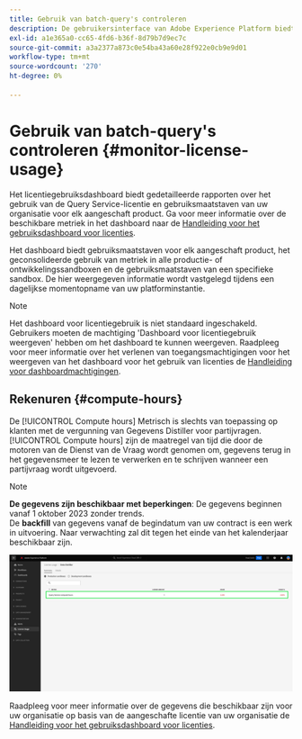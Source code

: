 ```yaml
---
title: Gebruik van batch-query's controleren
description: De gebruikersinterface van Adobe Experience Platform biedt een dashboard waarmee u belangrijke informatie kunt bekijken over het gebruik van de Data Distiller-licentie van uw organisatie.
exl-id: a1e365a0-cc65-4fd6-b36f-8d79b7d9ec7c
source-git-commit: a3a2377a873c0e54ba43a60e28f922e0cb9e9d01
workflow-type: tm+mt
source-wordcount: '270'
ht-degree: 0%

---
```


# Gebruik van batch-query&#39;s controleren {#monitor-license-usage}

Het licentiegebruiksdashboard biedt gedetailleerde rapporten over het gebruik van de Query Service-licentie en gebruiksmaatstaven van uw organisatie voor elk aangeschaft product. Ga voor meer informatie over de beschikbare metriek in het dashboard naar de [Handleiding voor het gebruiksdashboard voor licenties](../../dashboards/guides/license-usage.md#available-metrics).

Het dashboard biedt gebruiksmaatstaven voor elk aangeschaft product, het geconsolideerde gebruik van metriek in alle productie- of ontwikkelingssandboxen en de gebruiksmaatstaven van een specifieke sandbox. De hier weergegeven informatie wordt vastgelegd tijdens een dagelijkse momentopname van uw platforminstantie.

>[!NOTE]
>
>Het dashboard voor licentiegebruik is niet standaard ingeschakeld. Gebruikers moeten de machtiging &#39;Dashboard voor licentiegebruik weergeven&#39; hebben om het dashboard te kunnen weergeven. Raadpleeg voor meer informatie over het verlenen van toegangsmachtigingen voor het weergeven van het dashboard voor het gebruik van licenties de [Handleiding voor dashboardmachtigingen](../../dashboards/permissions.md).

## Rekenuren {#compute-hours}

De [!UICONTROL Compute hours] Metrisch is slechts van toepassing op klanten met de vergunning van Gegevens Distiller voor partijvragen. [!UICONTROL Compute hours] zijn de maatregel van tijd die door de motoren van de Dienst van de Vraag wordt genomen om, gegevens terug in het gegevensmeer te lezen te verwerken en te schrijven wanneer een partijvraag wordt uitgevoerd.

>[!NOTE]
>
>**De gegevens zijn beschikbaar met beperkingen**: De gegevens beginnen vanaf 1 oktober 2023 zonder trends.<br>De **backfill** van gegevens vanaf de begindatum van uw contract is een werk in uitvoering. Naar verwachting zal dit tegen het einde van het kalenderjaar beschikbaar zijn.

![Het dashboard voor licentiegebruik met de metrische aanduiding voor computeruren.](../images/data-distiller/compute-hours.png)

Raadpleeg voor meer informatie over de gegevens die beschikbaar zijn voor uw organisatie op basis van de aangeschafte licentie van uw organisatie de [Handleiding voor het gebruiksdashboard voor licenties](../../dashboards/guides/license-usage.md).
